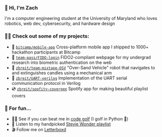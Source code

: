 ### 👋 Hi, I'm Zach
I'm a computer engineering student at the University of Maryland who loves robotics, web dev, cybersecurity, and hardware design

### 👨‍💻 Check out some of my projects:
 - 📱 [`bitcamp/mobile-app`](https://github.com/bitcamp/mobile-app) Cross-platform mobile app I shipped to 1000+ hackathon participants at Bitcamp
 - 🔑 [`team-pass/FIDO-login`](https://github.com/team-pass/FIDO-login) FIDO2-compliant webpage for my undergrad research into biometric authentication on the web
 - 🤖 [`zbreit/team-mixtape-OSV`](https://github.com/zbreit/team-mixtape-OSV) "Over-Sand Vehicle" robot that navigates to and extinguishes candles using a mechanical arm
 - 📨 [`zbreit/UART-verilog`](https://github.com/zbreit/UART-Verilog) Implementation of the UART serial communication protocol in Verilog
 - 💿 [`zbreit/spofity-covergen`](https://github.com/zbreit/spotify-covergen) Spotify app for making beautiful playlist covers

### 🤿 For fun...
- 🏌️‍♂️ See if you can beat me in [code golf](https://code.golf/golfers/zbreit) (I golf in Python 🐍)
- 🎵 Listen to my handpicked [Stevie Wonder playlist](https://open.spotify.com/playlist/3fdjS5TNGoGkAuBwZFV1Es?si=d34bbc70c5514b81)
- 🎬 Follow me on [Letterboxd](https://letterboxd.com/zbreit/)

<!--
**zbreit/zbreit** is a ✨ _special_ ✨ repository because its `README.md` (this file) appears on your GitHub profile.

Here are some ideas to get you started:

- 🔭 I’m currently working on ...
- 🌱 I’m currently learning ...
- 👯 I’m looking to collaborate on ...
- 🤔 I’m looking for help with ...
- 💬 Ask me about ...
- 📫 How to reach me: ...
- 😄 Pronouns: ...
- ⚡ Fun fact: ...
-->

